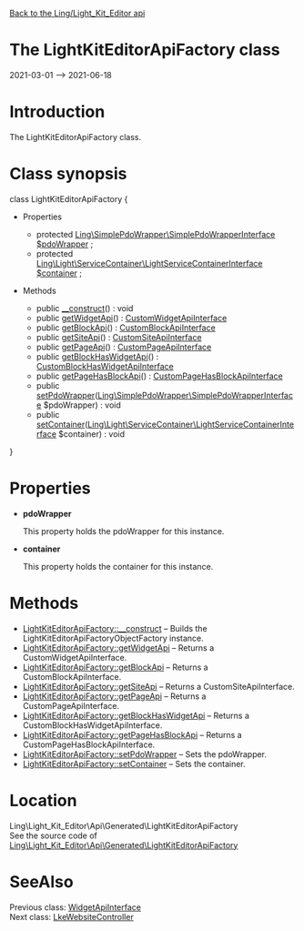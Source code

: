 [Back to the Ling/Light_Kit_Editor api](https://github.com/lingtalfi/Light_Kit_Editor/blob/master/doc/api/Ling/Light_Kit_Editor.md)



The LightKitEditorApiFactory class
================
2021-03-01 --> 2021-06-18






Introduction
============

The LightKitEditorApiFactory class.



Class synopsis
==============


class <span class="pl-k">LightKitEditorApiFactory</span>  {

- Properties
    - protected [Ling\SimplePdoWrapper\SimplePdoWrapperInterface](https://github.com/lingtalfi/SimplePdoWrapper/blob/master/doc/api/Ling/SimplePdoWrapper/SimplePdoWrapperInterface.md) [$pdoWrapper](#property-pdoWrapper) ;
    - protected [Ling\Light\ServiceContainer\LightServiceContainerInterface](https://github.com/lingtalfi/Light/blob/master/doc/api/Ling/Light/ServiceContainer/LightServiceContainerInterface.md) [$container](#property-container) ;

- Methods
    - public [__construct](https://github.com/lingtalfi/Light_Kit_Editor/blob/master/doc/api/Ling/Light_Kit_Editor/Api/Generated/LightKitEditorApiFactory/__construct.md)() : void
    - public [getWidgetApi](https://github.com/lingtalfi/Light_Kit_Editor/blob/master/doc/api/Ling/Light_Kit_Editor/Api/Generated/LightKitEditorApiFactory/getWidgetApi.md)() : [CustomWidgetApiInterface](https://github.com/lingtalfi/Light_Kit_Editor/blob/master/doc/api/Ling/Light_Kit_Editor/Api/Custom/Interfaces/CustomWidgetApiInterface.md)
    - public [getBlockApi](https://github.com/lingtalfi/Light_Kit_Editor/blob/master/doc/api/Ling/Light_Kit_Editor/Api/Generated/LightKitEditorApiFactory/getBlockApi.md)() : [CustomBlockApiInterface](https://github.com/lingtalfi/Light_Kit_Editor/blob/master/doc/api/Ling/Light_Kit_Editor/Api/Custom/Interfaces/CustomBlockApiInterface.md)
    - public [getSiteApi](https://github.com/lingtalfi/Light_Kit_Editor/blob/master/doc/api/Ling/Light_Kit_Editor/Api/Generated/LightKitEditorApiFactory/getSiteApi.md)() : [CustomSiteApiInterface](https://github.com/lingtalfi/Light_Kit_Editor/blob/master/doc/api/Ling/Light_Kit_Editor/Api/Custom/Interfaces/CustomSiteApiInterface.md)
    - public [getPageApi](https://github.com/lingtalfi/Light_Kit_Editor/blob/master/doc/api/Ling/Light_Kit_Editor/Api/Generated/LightKitEditorApiFactory/getPageApi.md)() : [CustomPageApiInterface](https://github.com/lingtalfi/Light_Kit_Editor/blob/master/doc/api/Ling/Light_Kit_Editor/Api/Custom/Interfaces/CustomPageApiInterface.md)
    - public [getBlockHasWidgetApi](https://github.com/lingtalfi/Light_Kit_Editor/blob/master/doc/api/Ling/Light_Kit_Editor/Api/Generated/LightKitEditorApiFactory/getBlockHasWidgetApi.md)() : [CustomBlockHasWidgetApiInterface](https://github.com/lingtalfi/Light_Kit_Editor/blob/master/doc/api/Ling/Light_Kit_Editor/Api/Custom/Interfaces/CustomBlockHasWidgetApiInterface.md)
    - public [getPageHasBlockApi](https://github.com/lingtalfi/Light_Kit_Editor/blob/master/doc/api/Ling/Light_Kit_Editor/Api/Generated/LightKitEditorApiFactory/getPageHasBlockApi.md)() : [CustomPageHasBlockApiInterface](https://github.com/lingtalfi/Light_Kit_Editor/blob/master/doc/api/Ling/Light_Kit_Editor/Api/Custom/Interfaces/CustomPageHasBlockApiInterface.md)
    - public [setPdoWrapper](https://github.com/lingtalfi/Light_Kit_Editor/blob/master/doc/api/Ling/Light_Kit_Editor/Api/Generated/LightKitEditorApiFactory/setPdoWrapper.md)([Ling\SimplePdoWrapper\SimplePdoWrapperInterface](https://github.com/lingtalfi/SimplePdoWrapper/blob/master/doc/api/Ling/SimplePdoWrapper/SimplePdoWrapperInterface.md) $pdoWrapper) : void
    - public [setContainer](https://github.com/lingtalfi/Light_Kit_Editor/blob/master/doc/api/Ling/Light_Kit_Editor/Api/Generated/LightKitEditorApiFactory/setContainer.md)([Ling\Light\ServiceContainer\LightServiceContainerInterface](https://github.com/lingtalfi/Light/blob/master/doc/api/Ling/Light/ServiceContainer/LightServiceContainerInterface.md) $container) : void

}




Properties
=============

- <span id="property-pdoWrapper"><b>pdoWrapper</b></span>

    This property holds the pdoWrapper for this instance.
    
    

- <span id="property-container"><b>container</b></span>

    This property holds the container for this instance.
    
    



Methods
==============

- [LightKitEditorApiFactory::__construct](https://github.com/lingtalfi/Light_Kit_Editor/blob/master/doc/api/Ling/Light_Kit_Editor/Api/Generated/LightKitEditorApiFactory/__construct.md) &ndash; Builds the LightKitEditorApiFactoryObjectFactory instance.
- [LightKitEditorApiFactory::getWidgetApi](https://github.com/lingtalfi/Light_Kit_Editor/blob/master/doc/api/Ling/Light_Kit_Editor/Api/Generated/LightKitEditorApiFactory/getWidgetApi.md) &ndash; Returns a CustomWidgetApiInterface.
- [LightKitEditorApiFactory::getBlockApi](https://github.com/lingtalfi/Light_Kit_Editor/blob/master/doc/api/Ling/Light_Kit_Editor/Api/Generated/LightKitEditorApiFactory/getBlockApi.md) &ndash; Returns a CustomBlockApiInterface.
- [LightKitEditorApiFactory::getSiteApi](https://github.com/lingtalfi/Light_Kit_Editor/blob/master/doc/api/Ling/Light_Kit_Editor/Api/Generated/LightKitEditorApiFactory/getSiteApi.md) &ndash; Returns a CustomSiteApiInterface.
- [LightKitEditorApiFactory::getPageApi](https://github.com/lingtalfi/Light_Kit_Editor/blob/master/doc/api/Ling/Light_Kit_Editor/Api/Generated/LightKitEditorApiFactory/getPageApi.md) &ndash; Returns a CustomPageApiInterface.
- [LightKitEditorApiFactory::getBlockHasWidgetApi](https://github.com/lingtalfi/Light_Kit_Editor/blob/master/doc/api/Ling/Light_Kit_Editor/Api/Generated/LightKitEditorApiFactory/getBlockHasWidgetApi.md) &ndash; Returns a CustomBlockHasWidgetApiInterface.
- [LightKitEditorApiFactory::getPageHasBlockApi](https://github.com/lingtalfi/Light_Kit_Editor/blob/master/doc/api/Ling/Light_Kit_Editor/Api/Generated/LightKitEditorApiFactory/getPageHasBlockApi.md) &ndash; Returns a CustomPageHasBlockApiInterface.
- [LightKitEditorApiFactory::setPdoWrapper](https://github.com/lingtalfi/Light_Kit_Editor/blob/master/doc/api/Ling/Light_Kit_Editor/Api/Generated/LightKitEditorApiFactory/setPdoWrapper.md) &ndash; Sets the pdoWrapper.
- [LightKitEditorApiFactory::setContainer](https://github.com/lingtalfi/Light_Kit_Editor/blob/master/doc/api/Ling/Light_Kit_Editor/Api/Generated/LightKitEditorApiFactory/setContainer.md) &ndash; Sets the container.





Location
=============
Ling\Light_Kit_Editor\Api\Generated\LightKitEditorApiFactory<br>
See the source code of [Ling\Light_Kit_Editor\Api\Generated\LightKitEditorApiFactory](https://github.com/lingtalfi/Light_Kit_Editor/blob/master/Api/Generated/LightKitEditorApiFactory.php)



SeeAlso
==============
Previous class: [WidgetApiInterface](https://github.com/lingtalfi/Light_Kit_Editor/blob/master/doc/api/Ling/Light_Kit_Editor/Api/Generated/Interfaces/WidgetApiInterface.md)<br>Next class: [LkeWebsiteController](https://github.com/lingtalfi/Light_Kit_Editor/blob/master/doc/api/Ling/Light_Kit_Editor/Controller/LkeWebsiteController.md)<br>
